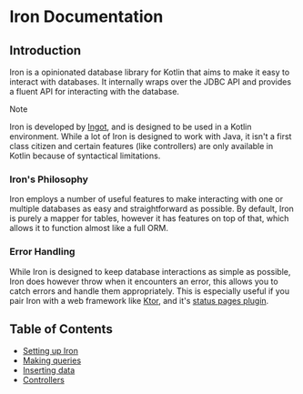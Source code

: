 # Iron Documentation

## Introduction

Iron is a opinionated database library for Kotlin that aims to make it easy to interact with databases.
It internally wraps over the JDBC API and provides a fluent API for interacting with the database.

> [!NOTE]  
> Iron is developed by [Ingot](https://ingot.gg), and is designed to be used in a Kotlin environment. While
> a lot of Iron is designed to work with Java, it isn't a first class citizen and certain features (like
> controllers) are only available in Kotlin because of syntactical limitations.

### Iron's Philosophy
Iron employs a number of useful features to make interacting with one or multiple databases as easy
and straightforward as possible. By default, Iron is purely a mapper for tables, however it has features
on top of that, which allows it to function almost like a full ORM.

### Error Handling
While Iron is designed to keep database interactions as simple as possible, Iron does however throw
when it encounters an error, this allows you to catch errors and handle them appropriately. This is
especially useful if you pair Iron with a web framework like [Ktor](https://ktor.io/), and it's 
[status pages plugin](https://ktor.io/docs/server-status-pages.html).

## Table of Contents

- [Setting up Iron](connecting.md)
- [Making queries](querying.md)
- [Inserting data](inserting.md)
- [Controllers](../controller/README.md)